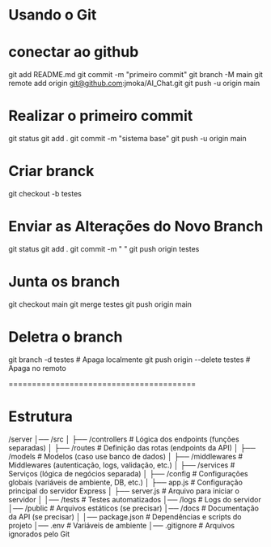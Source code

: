 # Usando o Git

# conectar ao github
git add README.md
git commit -m "primeiro commit"
git branch -M main
git remote add origin git@github.com:jmoka/AI_Chat.git
git push -u origin main

# Realizar o primeiro commit
git status
git add . 
git commit -m "sistema base"
git push -u origin main

# Criar branck
git checkout -b testes

# Enviar as Alterações do Novo Branch
git status
git add . 
git commit -m " "
git push origin testes


# Junta os branch
git checkout main
git merge testes
git push origin main


# Deletra o branch
git branch -d testes  # Apaga localmente
git push origin --delete testes  # Apaga no remoto

========================================
# Estrutura

/server
│── /src
│   ├── /controllers     # Lógica dos endpoints (funções separadas)
│   ├── /routes          # Definição das rotas (endpoints da API)
│   ├── /models          # Modelos (caso use banco de dados)
│   ├── /middlewares     # Middlewares (autenticação, logs, validação, etc.)
│   ├── /services        # Serviços (lógica de negócios separada)
│   ├── /config          # Configurações globais (variáveis de ambiente, DB, etc.)
│   ├── app.js           # Configuração principal do servidor Express
│   ├── server.js        # Arquivo para iniciar o servidor
│
│── /tests               # Testes automatizados
│── /logs                # Logs do servidor
│── /public              # Arquivos estáticos (se precisar)
│── /docs                # Documentação da API (se precisar)
│
│── package.json         # Dependências e scripts do projeto
│── .env                 # Variáveis de ambiente
│── .gitignore           # Arquivos ignorados pelo Git
